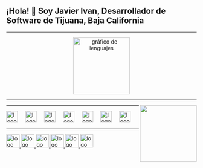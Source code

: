 <h2 align="left">¡Hola! 👋 Soy Javier Ivan, Desarrollador de Software de Tijuana, Baja California</h2>

---

<div align="center">
  <img src="https://github-readme-stats.vercel.app/api?username=JavierIvanValenzuelaEsparza&theme=dark&show_icons=true&hide_border=true&count_private=true />

  <img src="https://github-readme-stats.vercel.app/api/top-langs?username=maurodesouza&locale=en&hide_title=false&layout=compact&card_width=320&langs_count=5&theme=dracula&hide_border=false" height="150" alt="gráfico de lenguajes"  />
</div>

---
<img align="right" height="150" src ='https://i.pinimg.com/originals/65/eb/8a/65eb8a6b4a8966bafd26d1dee21ed97f.gif'/>

---

<div align="left">
  <img src="https://cdn.jsdelivr.net/gh/devicons/devicon/icons/javascript/javascript-original.svg" height="30" alt="logo de JavaScript"  />
  <img width="12" />
  <img src="https://cdn.jsdelivr.net/gh/devicons/devicon/icons/typescript/typescript-original.svg" height="30" alt="logo de TypeScript"  />
  <img width="12" />
  <img src="https://cdn.jsdelivr.net/gh/devicons/devicon/icons/react/react-original.svg" height="30" alt="logo de React"  />
  <img width="12" />
  <img src="https://cdn.jsdelivr.net/gh/devicons/devicon/icons/html5/html5-original.svg" height="30" alt="logo de HTML5"  />
  <img width="12" />
  <img src="https://cdn.jsdelivr.net/gh/devicons/devicon/icons/css3/css3-original.svg" height="30" alt="logo de CSS3"  />
  <img width="12" />
  <img src="https://cdn.jsdelivr.net/gh/devicons/devicon/icons/python/python-original.svg" height="30" alt="logo de Python"  />
  <img width="12" />
  <img src="https://cdn.jsdelivr.net/gh/devicons/devicon/icons/csharp/csharp-original.svg" height="30" alt="logo de C#"  />
</div>

---

<div align="left">
  <a href="https://www.youtube.com/">
    <img src="https://img.shields.io/static/v1?message=YouTube&logo=youtube&label=&color=FF0000&logoColor=white&labelColor=&style=for-the-badge" height="35" alt="logo de YouTube"  />
  </a>
  <a href="https://www.instagram.com/whoistymo">
    <img src="https://img.shields.io/static/v1?message=Instagram&logo=instagram&label=&color=E4405F&logoColor=white&labelColor=&style=for-the-badge" height="35" alt="logo de Instagram"  />
  </a>
  <a href="https://www.twitch.tv/">
    <img src="https://img.shields.io/static/v1?message=Twitch&logo=twitch&label=&color=9146FF&logoColor=white&labelColor=&style=for-the-badge" height="35" alt="logo de Twitch"  />
  </a>
  <a href="https://discord.com/">
    <img src="https://img.shields.io/static/v1?message=Discord&logo=discord&label=&color=7289DA&logoColor=white&labelColor=&style=for-the-badge" height="35" alt="logo de Discord"  />
  </a>
  <a href="mailto:tu_correo@gmail.com">
    <img src="https://img.shields.io/static/v1?message=Gmail&logo=gmail&label=&color=D14836&logoColor=white&labelColor=&style=for-the-badge" height="35" alt="logo de Gmail"  />
  </a>
  <a href="https://www.linkedin.com/in/tu_perfil/">
    <img src="https://img.shields.io/static/v1?message=LinkedIn&logo=linkedin&label=&color=0077B5&logoColor=white&labelColor=&style=for-the-badge" height="35" alt="logo de LinkedIn"  />
  </a>
</div>
